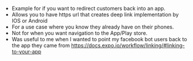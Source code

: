 - Example for if you want to redirect customers back into an app.
- Allows you to have https url that creates deep link implementation by IOS or Android
- For a use case where you know they already have on their phones.
- Not for when you want navigation to the App/Play store.
- Was useful to me when I wanted to point my facebook bot users back to the app they came from
https://docs.expo.io/workflow/linking/#linking-to-your-app
